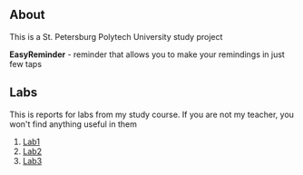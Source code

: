 ## About
This is a St. Petersburg Polytech University study project

**EasyReminder** - reminder that allows you to make your remindings in just few taps

## Labs

This is reports for labs from my study course. If you are not my teacher, you won't find anything useful in them
1. [Lab1](./forlabs/lab1/lab1.md)
2. [Lab2](./forlabs/lab2/lab2.md)
3. [Lab3](./forlabs/lab1/lab3.md)
